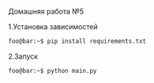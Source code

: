 Домашняя работа №5

1.Установка зависимостей
```bash
foo@bar:~$ pip install requirements.txt
```
2.Запуск
```bash
foo@bar:~$ python main.py
```
